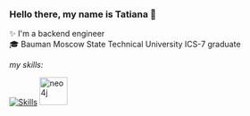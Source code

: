 ### Hello there, my name is Tatiana 👋

✨ I'm a backend engineer  
🎓 Bauman Moscow State Technical University ICS-7 graduate

*my skills:*  

[![Skills](https://skillicons.dev/icons?i=go,python,c,bash,docker,git,gitlab,nginx,linux,grafana,postgres,sqlite,latex,octave)](https://skillicons.dev)
<img width="50" src="https://user-images.githubusercontent.com/25181517/182884027-02cf00e4-6ac5-49a8-816d-3287a26bc5b4.png" border-radius=60 alt="neo4j" title="neo4j"/>
